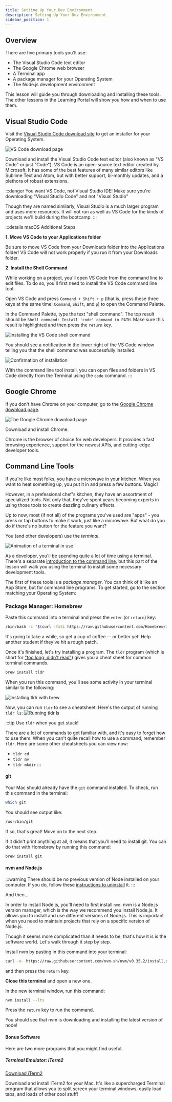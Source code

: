 ```yaml
---
title: Setting Up Your Dev Environment
description: Setting Up Your Dev Environment
sidebar_position: 1
---
```


## Overview

There are five primary tools you'll use:

- The Visual Studio Code text editor
- The Google Chrome web browser
- A Terminal app
- A package manager for your Operating System
- The Node.js development environment

This lesson will guide you through downloading and installing these tools. The other lessons in the Learning Portal will show you how and when to use them.

## Visual Studio Code

Visit the [Visual Studio Code download site](https://code.visualstudio.com/download) to get an installer for your Operating System.

![VS Code download page](./vscode-site.png)

Download and install the Visual Studio Code text editor (also known as "VS Code" or just "Code"). VS Code is an open-source text editor created by Microsoft. It has some of the best features of many similar editors like Sublime Text and Atom, but with better support, bi-monthly updates, and a plethora of robust extensions.

:::danger You want VS Code, not Visual Studio IDE!
Make sure you're downloading "Visual Studio Code" and not "Visual Studio"

Though they are named similarly, Visual Studio is a much larger program and uses more resources. It will not run as well as VS Code for the kinds of projects we'll build during the bootcamp.
:::

:::details macOS Additional Steps

**1. Move VS Code to your Applications folder**

Be sure to move VS Code from your Downloads folder into the Applications folder! VS Code will not work properly if you run it from your Downloads folder.

**2. Install the Shell Command**

While working on a project, you'll open VS Code from the command line to edit files. To do so, you'll first need to install the VS Code command line tool.

Open VS Code and press `Command + Shift + p` (that is, press these three keys at the same time: `Command`, `Shift`, and `p`) to open the Command Palette.

In the Command Palette, type the text "shell command". The top result should be `Shell command: Install 'code' command in PATH`. Make sure this result is highlighted and then press the `return` key.

![Installing the VS Code shell command](./install-code-command.png)

You should see a notification in the lower right of the VS Code window telling you that the shell command was successfully installed.

![Confirmation of installation](./success-install-code.png)

With the command line tool install, you can open files and folders in VS Code directly from the Terminal using the `code` command.
:::

## Google Chrome

If you don't have Chrome on your computer, go to the [Google Chrome download page](https://www.google.com/chrome/).

![The Google Chrome download page](./chrome-site.png)

Download and install Chrome.

Chrome is the browser of choice for web developers. It provides a fast browsing experience, support for the newest APIs, and cutting-edge developer tools.

## Command Line Tools

If you're like most folks, you have a microwave in your kitchen. When you want to heat something up, you put it in and press a few buttons. Magic!

However, in a prefessional chef's kitchen, they have an assortment of specialized tools. Not only that, they've spent years becoming experts in using those tools to create dazzling culinary effects.

Up to now, most (if not all) of the programs you've used are "apps" - you press or tap buttons to make it work, just like a microwave. But what do you do if there's no button for the feature you want?

You (and other developers) use the _terminal_.

![Animation of a terminal in use](./terminal-cowsay.gif)

As a developer, you'll be spending quite a lot of time using a terminal. There's a separate [introduction to the command line](/lessons/dev-fundamentals/cli-101/#learning-objectives), but this part of the lesson will walk you using the terminal to install some necessary development tools.

The first of these tools is a _package manager_. You can think of it like an App Store, but for command line programs.
To get started, go to the section matching your Operating System:

### Package Manager: Homebrew

Paste this command into a terminal and press the `enter` (or `return`) key:

```sh
/bin/bash -c "$(curl -fsSL https://raw.githubusercontent.com/Homebrew/install/master/install.sh)"
```

It's going to take a while, so get a cup of coffee -- or better yet! Help another student if they've hit a rough patch.

Once it's finished, let's try installing a program. The `tldr` program (which is short for ["too long; didn't read"](https://en.wikipedia.org/wiki/Wikipedia:Too_long;_didn%27t_read)) gives you a cheat sheet for common terminal commands.

```sh
brew install tldr
```

When you run this command, you'll see some activity in your terminal similar to the following:

![Installing tldr with brew](./brew-install-tldr.png)

Now, you can run `tldr` to see a cheatsheet. Here's the output of running `tldr ls`:
![Running tldr ls](./tldr-ls.png)

:::tip Use `tldr` when you get stuck!

There are a lot of commands to get familiar with, and it's easy to forget how to use them. When you can't quite recall how to use a command, remember `tldr`. Here are some other cheatsheets you can view now:

- `tldr cd`
- `tldr mv`
- `tldr mkdir`
  :::

#### git

Your Mac should already have the `git` command installed. To check, run this command in the terminal:

```sh
which git
```

You should see output like:

```sh
/usr/bin/git
```

If so, that's great! Move on to the next step.

If it didn't print anything at all, it means that you'll need to install git. You can do that with Homebrew by running this command:

```sh
brew install git
```

#### nvm and Node.js

:::warning
There should be no previous version of Node installed on your computer. If you do, follow these [instructions to uninstall](https://gist.github.com/nicerobot/2697848) it.
:::

And then...

In order to install Node.js, you'll need to first install `nvm`. nvm is a Node.js version manager, which is the way we recommend you install Node.js. It allows you to install and use different versions of Node.js. This is important when you need to maintain projects that rely on a specific version of Node.js.

Though it seems more complicated than it needs to be, that's how it is is the software world. Let's walk through it step by step.

Install nvm by pasting in this command into your terminal:

```sh
curl -o- https://raw.githubusercontent.com/nvm-sh/nvm/v0.35.2/install.sh | $SHELL
```

and then press the `return` key.

**Close this terminal** and open a new one.

In the new terminal window, run this command:

```sh
nvm install --lts
```

Press the `return` key to run the command.

You should see that nvm is downloading and installing the latest version of node!

#### Bonus Software

Here are two more programs that you might find useful.

##### Terminal Emulator: iTerm2

[Download iTerm2](https://iterm2.com/)

Download and install iTerm2 for your Mac. It's like a supercharged Terminal program that allows you to split screen your terminal windows, easily load tabs, and loads of other cool stuff!
